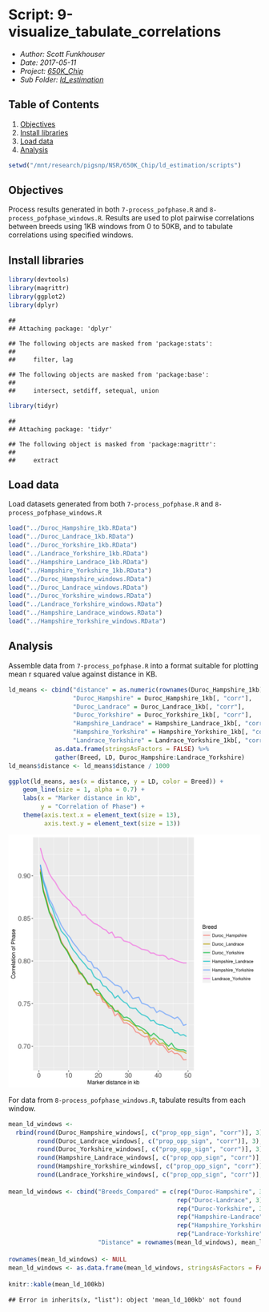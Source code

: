 # Script: 9-visualize_tabulate_correlations

- *Author: Scott Funkhouser*
- *Date: 2017-05-11*
- *Project: [650K_Chip](../../../README.md)*
- *Sub Folder: [ld_estimation](../../ld_estimation.md)*

## Table of Contents

1. [Objectives](#objectives)
2. [Install libraries](#install-libraries)
3. [Load data](#load-data)
4. [Analysis](#analysis)



```r
setwd("/mnt/research/pigsnp/NSR/650K_Chip/ld_estimation/scripts")
```

## Objectives

Process results generated in both `7-process_pofphase.R` and
`8-process_pofphase_windows.R`. Results are used to plot pairwise correlations
between breeds using 1KB windows from 0 to 50KB, and to tabulate correlations
using specified windows.

## Install libraries


```r
library(devtools)
library(magrittr)
library(ggplot2)
library(dplyr)
```

```
## 
## Attaching package: 'dplyr'
```

```
## The following objects are masked from 'package:stats':
## 
##     filter, lag
```

```
## The following objects are masked from 'package:base':
## 
##     intersect, setdiff, setequal, union
```

```r
library(tidyr)
```

```
## 
## Attaching package: 'tidyr'
```

```
## The following object is masked from 'package:magrittr':
## 
##     extract
```

## Load data
Load datasets generated from both `7-process_pofphase.R` and
`8-process_pofphase_windows.R`


```r
load("../Duroc_Hampshire_1kb.RData")
load("../Duroc_Landrace_1kb.RData")
load("../Duroc_Yorkshire_1kb.RData")
load("../Landrace_Yorkshire_1kb.RData")
load("../Hampshire_Landrace_1kb.RData")
load("../Hampshire_Yorkshire_1kb.RData")
load("../Duroc_Hampshire_windows.RData")
load("../Duroc_Landrace_windows.RData")
load("../Duroc_Yorkshire_windows.RData")
load("../Landrace_Yorkshire_windows.RData")
load("../Hampshire_Landrace_windows.RData")
load("../Hampshire_Yorkshire_windows.RData")
```

## Analysis
Assemble data from `7-process_pofphase.R` into a format suitable for plotting
mean r squared value against distance in KB.


```r
ld_means <- cbind("distance" = as.numeric(rownames(Duroc_Hampshire_1kb)),
                  "Duroc_Hampshire" = Duroc_Hampshire_1kb[, "corr"],
                  "Duroc_Landrace" = Duroc_Landrace_1kb[, "corr"],
                  "Duroc_Yorkshire" = Duroc_Yorkshire_1kb[, "corr"],
                  "Hampshire_Landrace" = Hampshire_Landrace_1kb[, "corr"],
                  "Hampshire_Yorkshire" = Hampshire_Yorkshire_1kb[, "corr"],
                  "Landrace_Yorkshire" = Landrace_Yorkshire_1kb[, "corr"]) %>%
             as.data.frame(stringsAsFactors = FALSE) %>%
             gather(Breed, LD, Duroc_Hampshire:Landrace_Yorkshire)
ld_means$distance <- ld_means$distance / 1000
```

```r
ggplot(ld_means, aes(x = distance, y = LD, color = Breed)) +
    geom_line(size = 1, alpha = 0.7) +
    labs(x = "Marker distance in kb",
         y = "Correlation of Phase") +
    theme(axis.text.x = element_text(size = 13),
          axis.text.y = element_text(size = 13))
```

![plot of chunk global_corr](figure/global_corr-1.tiff)

For data from `8-process_pofphase_windows.R`, tabulate results from each
window.


```r
mean_ld_windows <-
  rbind(round(Duroc_Hampshire_windows[, c("prop_opp_sign", "corr")], 3),
        round(Duroc_Landrace_windows[, c("prop_opp_sign", "corr")], 3),
        round(Duroc_Yorkshire_windows[, c("prop_opp_sign", "corr")], 3),
        round(Hampshire_Landrace_windows[, c("prop_opp_sign", "corr")], 3),
        round(Hampshire_Yorkshire_windows[, c("prop_opp_sign", "corr")], 3),
        round(Landrace_Yorkshire_windows[, c("prop_opp_sign", "corr")], 3))

mean_ld_windows <- cbind("Breeds_Compared" = c(rep("Duroc-Hampshire", 3),
                                               rep("Duroc-Landrace", 3),
                                               rep("Duroc-Yorkshire", 3),
                                               rep("Hampshire-Landrace", 3),
                                               rep("Hampshire_Yorkshire", 3),
                                               rep("Landrace-Yorkshire", 3)),
                         "Distance" = rownames(mean_ld_windows), mean_ld_windows)

rownames(mean_ld_windows) <- NULL
mean_ld_windows <- as.data.frame(mean_ld_windows, stringsAsFactors = FALSE)

knitr::kable(mean_ld_100kb)
```

```
## Error in inherits(x, "list"): object 'mean_ld_100kb' not found
```

